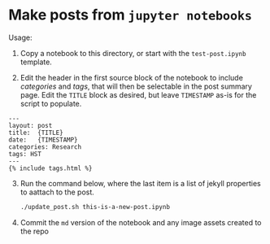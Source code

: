 
# Make posts from `jupyter notebooks`

Usage:

1) Copy a notebook to this directory, or start with the `test-post.ipynb` template.

2) Edit the header in the first source block of the notebook to include *categories* and *tags*, that will then be selectable in the post summary page.  Edit the `TITLE` block as desired, but leave `TIMESTAMP` as-is for the script to populate.

```
---
layout: post
title:  {TITLE}
date:   {TIMESTAMP}
categories: Research
tags: HST
---
{% include tags.html %}
```

3) Run the command below, where the last item is a list of jekyll properties
   to aattach to the post.
   
   ```bash
   ./update_post.sh this-is-a-new-post.ipynb
   ```

4) Commit the `md` version of the notebook and any image assets created to the repo
